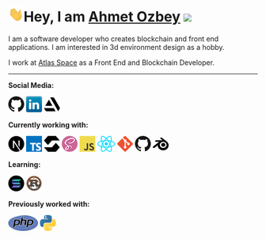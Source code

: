 <h1> <img src="https://raw.githubusercontent.com/ABSphreak/ABSphreak/master/gifs/Hi.gif" height="30px">Hey, I am <a href="https://www.ahmetozbey.dev/">Ahmet Ozbey</a> <img height="30px" src="https://emojis.slackmojis.com/emojis/images/1531849430/4246/blob-sunglasses.gif?1531849430"></h1>
</h1>


I am a software developer who creates blockchain and front end applications. I am interested in 3d environment design as a hobby.

I work at [Atlas Space](https://atlas.space/) as a Front End and Blockchain Developer.

---

**Social Media:**

[![GitHub](icons/github.png)](https://github.com/ozbeyahmet1)
[![LinkedIn](icons/linkedin.png)](https://www.linkedin.com/in/ahmet%C3%B6zbey/)
[![ArtStation](icons/artstation.png)](https://ahmetozbey.artstation.com/resume)

**Currently working with:**

<a href="https://nextjs.org/" title="NextJS"><img src="icons/nextjs.png" /></a>
<a href="https://www.typescriptlang.org/" title="TypeScript"><img src="icons/typescript.png" /></a>
<a href="https://docs.soliditylang.org/en/v0.8.17/" title="Solidity"><img src="icons/solidity.png" /></a>
<a href="https://sass-lang.com/guide" title="Solidity"><img src="icons/scss.png" /></a>
<a href="https://en.wikipedia.org/wiki/JavaScript" title="JavaScript"><img src="icons/javascript.png" /></a>
<a href="https://reactjs.org/" title="React"><img src="icons/react.png" /></a>
<a href="https://git-scm.com/" title="Git"><img src="icons/git.png" /></a>
<a href="https://github.com/" title="GitHub"><img src="icons/github.png" /></a>
<a href="https://www.blender.org/" title="Blender"><img src="icons/blender.png" /></a>

**Learning:**

<a href="https://solana.com/tr" title="Solana"><img src="icons/solana.png" /></a>
<a href="https://www.rust-lang.org/" title="Rust"><img src="icons/rust.png" /></a>


**Previously worked with:**

<a href="https://www.php.net/" title="PHP"><img src="icons/php.png" /></a>
<a href="https://www.python.org/" title="Python"><img src="icons/python.png" /></a>



